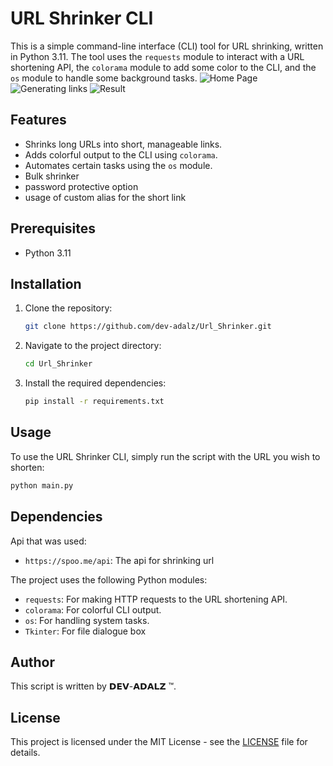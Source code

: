 # URL Shrinker CLI

This is a simple command-line interface (CLI) tool for URL shrinking, written in Python 3.11. The tool uses the `requests` module to interact with a URL shortening API, the `colorama` module to add some color to the CLI, and the `os` module to handle some background tasks. 
![Home Page](https://github.com/user-attachments/assets/12fabeaf-19bc-41dd-b40e-f75b5e7f477a)
![Generating links](https://github.com/user-attachments/assets/4f90e5e0-e007-444a-8b37-c905865060a7)
![Result](https://github.com/user-attachments/assets/90788129-0f26-4368-9855-c24a794beeb1)


## Features

- Shrinks long URLs into short, manageable links.
- Adds colorful output to the CLI using `colorama`.
- Automates certain tasks using the `os` module.
- Bulk shrinker
- password protective option
- usage of custom alias for the short link

## Prerequisites

- Python 3.11

## Installation

1. Clone the repository:

    ```bash
    git clone https://github.com/dev-adalz/Url_Shrinker.git
    ```

2. Navigate to the project directory:

    ```bash
    cd Url_Shrinker
    ```

3. Install the required dependencies:

    ```bash
    pip install -r requirements.txt
    ```

## Usage

To use the URL Shrinker CLI, simply run the script with the URL you wish to shorten:

```bash
python main.py
```



## Dependencies
Api that was used:

- `https://spoo.me/api`: The api for shrinking url

The project uses the following Python modules:

- `requests`: For making HTTP requests to the URL shortening API.
- `colorama`: For colorful CLI output.
- `os`: For handling system tasks.
- `Tkinter`: For file dialogue box

## Author

This script is written by 𝗗𝗘𝗩-𝗔𝗗𝗔𝗟𝗭 ™.

## License

This project is licensed under the MIT License - see the [LICENSE](LICENSE) file for details.
```
